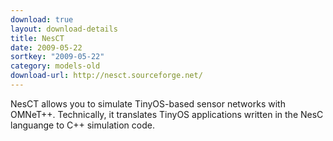 ```yaml
---
download: true
layout: download-details
title: NesCT
date: 2009-05-22
sortkey: "2009-05-22"
category: models-old
download-url: http://nesct.sourceforge.net/
---
```


NesCT allows you to simulate TinyOS-based sensor networks with OMNeT++.
Technically, it translates TinyOS applications written in the NesC languange to
C++ simulation code.
